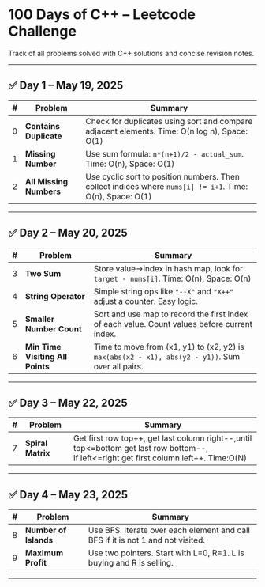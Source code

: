 # 100 Days of C++ – Leetcode Challenge

Track of all problems solved with C++ solutions and concise revision notes.

---

## ✅ Day 1 – May 19, 2025

| # | Problem                 | Summary                                                                                                   |
|--:|-------------------------|-----------------------------------------------------------------------------------------------------------|
| 0 | **Contains Duplicate**  | Check for duplicates using sort and compare adjacent elements. Time: O(n log n), Space: O(1)              |
| 1 | **Missing Number**      | Use sum formula: `n*(n+1)/2 - actual_sum`. Time: O(n), Space: O(1)                                        |
| 2 | **All Missing Numbers** | Use cyclic sort to position numbers. Then collect indices where `nums[i] != i+1`. Time: O(n), Space: O(1) |

---

## ✅ Day 2 – May 20, 2025

| # | Problem                          | Summary                                                                                          |
|--:|----------------------------------|--------------------------------------------------------------------------------------------------|
| 3 | **Two Sum**                      | Store value→index in hash map, look for `target - nums[i]`. Time: O(n), Space: O(n)              |
| 4 | **String Operator**              | Simple string ops like `"--X"` and `"X++"` adjust a counter. Easy logic.                         |
| 5 | **Smaller Number Count**         | Sort and use map to record the first index of each value. Count values before current index.     |
| 6 | **Min Time Visiting All Points** | Time to move from (x1, y1) to (x2, y2) is `max(abs(x2 - x1), abs(y2 - y1))`. Sum over all pairs. |

---

## ✅ Day 3 – May 22, 2025

| # | Problem           | Summary                                                                                                                                      |
|--:|-------------------|----------------------------------------------------------------------------------------------------------------------------------------------|
| 7 | **Spiral Matrix** | Get first row top++, get last column right--,until top<=bottom get last row bottom--,<br/> if left<=right get first column left++. Time:O(N) |

---

## ✅ Day 4 – May 23, 2025

| # | Problem               | Summary                                                                         |
|--:|-----------------------|---------------------------------------------------------------------------------|
| 8 | **Number of Islands** | Use BFS. Iterate over each element and call BFS if it is not 1 and not visited. | 
| 9 | **Maximum Profit**    | Use two pointers. Start with L=0, R=1. L is buying and R is selling.            | 

---